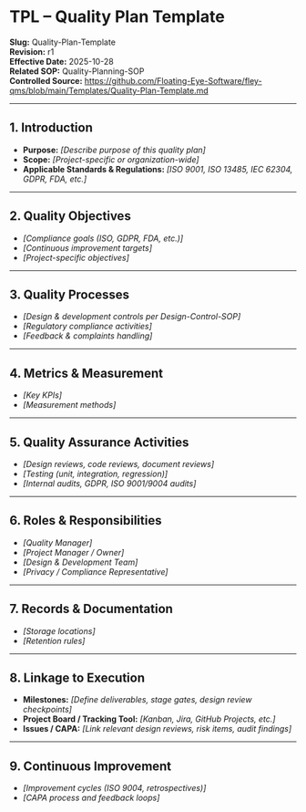 # **TPL – Quality Plan Template**

**Slug:** Quality-Plan-Template  
**Revision:** r1  
**Effective Date:** 2025-10-28  
**Related SOP:** Quality-Planning-SOP  
**Controlled Source:** https://github.com/Floating-Eye-Software/fley-qms/blob/main/Templates/Quality-Plan-Template.md  

---

## **1. Introduction**

* **Purpose:** *[Describe purpose of this quality plan]*
* **Scope:** *[Project-specific or organization-wide]*
* **Applicable Standards & Regulations:** *[ISO 9001, ISO 13485, IEC 62304, GDPR, FDA, etc.]*

---

## **2. Quality Objectives**

* *[Compliance goals (ISO, GDPR, FDA, etc.)]*
* *[Continuous improvement targets]*
* *[Project-specific objectives]*

---

## **3. Quality Processes**

* *[Design & development controls per Design-Control-SOP]*
* *[Regulatory compliance activities]*
* *[Feedback & complaints handling]*

---

## **4. Metrics & Measurement**

* *[Key KPIs]*
* *[Measurement methods]*

---

## **5. Quality Assurance Activities**

* *[Design reviews, code reviews, document reviews]*
* *[Testing (unit, integration, regression)]*
* *[Internal audits, GDPR, ISO 9001/9004 audits]*

---

## **6. Roles & Responsibilities**

* *[Quality Manager]*
* *[Project Manager / Owner]*
* *[Design & Development Team]*
* *[Privacy / Compliance Representative]*

---

## **7. Records & Documentation**

* *[Storage locations]*
* *[Retention rules]*

---

## **8. Linkage to Execution**

* **Milestones:** *[Define deliverables, stage gates, design review checkpoints]*
* **Project Board / Tracking Tool:** *[Kanban, Jira, GitHub Projects, etc.]*
* **Issues / CAPA:** *[Link relevant design reviews, risk items, audit findings]*

---

## **9. Continuous Improvement**

* *[Improvement cycles (ISO 9004, retrospectives)]*
* *[CAPA process and feedback loops]*
